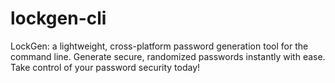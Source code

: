 # lockgen-cli
LockGen: a lightweight, cross-platform password generation tool for the command line. Generate secure, randomized passwords instantly with ease. Take control of your password security today!
